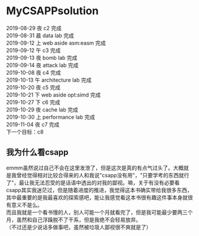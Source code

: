 # MyCSAPPsolution
2019-08-29 夜 c2 完成  
2019-08-31 晨 data lab 完成  
2019-09-12 上 web aside asm:easm 完成  
2019-09-12 午 c3 完成  
2019-09-13 夜 bomb lab 完成  
2019-09-14 夜 attack lab 完成  
2019-10-08 夜 c4 完成  
2019-10-13 午 architecture lab 完成  
2019-10-20 夜 c5 完成  
2019-10-21 下 web aside opt:simd 完成  
2019-10-27 下 c6 完成  
2019-10-29 夜 cache lab 完成  
2019-10-30 上 performance lab 完成  
2019-11-04 夜 c7 完成  
下一个目标：c8  
  
## 我为什么看csapp
emmm虽然说过自己不会在这里发泄了，但是这次是真的有点气过头了。大概就是我曾经觉得相对比较合得来的人和我说"csapp没有用"，"只要学考的东西就行了"，最让我无法忍受的是话语中透出的对我的鄙视。嘛，关于有没有必要看csapp其实我迷茫过，但是随着进度的推进，我觉得这本书确实带给我很多东西，其中最重要的是我最喜欢的探索感吧，能让我感觉看这本书很有趣这件事本身就很有意义不是么。  
而且我就是一个看书慢的人，别人可能一个月就看完了，但是我可能最少要两三个月，虽然和自己浮躁脱不了干系，但是我绝不会轻易放弃。  
（不过还是少说话多做事吧，虽然被垃圾人鄙视很不爽就是了）  

